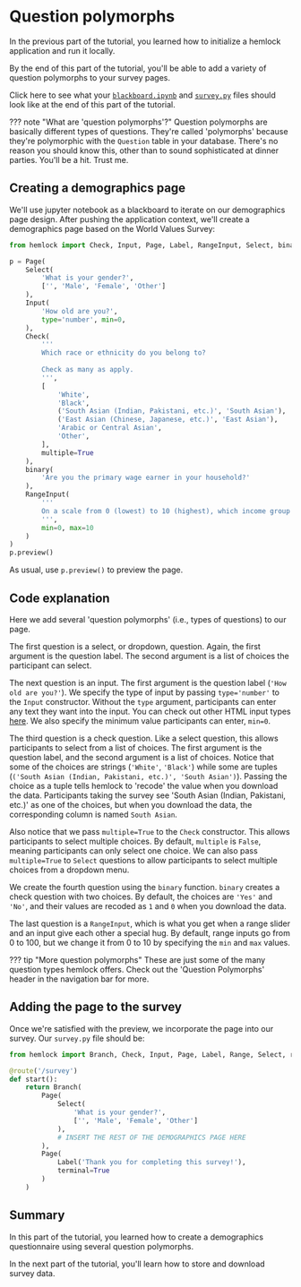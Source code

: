 # Question polymorphs

In the previous part of the tutorial, you learned how to initialize a hemlock application and run it locally.

By the end of this part of the tutorial, you'll be able to add a variety of question polymorphs to your survey pages.

Click here to see what your <a href="https://github.com/dsbowen/hemlock-tutorial/blob/v0.1/blackboard.ipynb" target="_blank">`blackboard.ipynb`</a> and <a href="https://github.com/dsbowen/hemlock-tutorial/blob/v0.1/survey.py" target="_blank">`survey.py`</a> files should look like at the end of this part of the tutorial.

??? note "What are 'question polymorphs'?"
    Question polymorphs are basically different types of questions. They're called 'polymorphs' because they're polymorphic with the `Question` table in your database. There's no reason you should know this, other than to sound sophisticated at dinner parties. You'll be a hit. Trust me.

## Creating a demographics page

We'll use jupyter notebook as a blackboard to iterate on our demographics page design. After pushing the application context, we'll create a demographics page based on the World Values Survey:

```python
from hemlock import Check, Input, Page, Label, RangeInput, Select, binary

p = Page(
    Select(
        'What is your gender?',
        ['', 'Male', 'Female', 'Other']
    ),
    Input(
        'How old are you?',
        type='number', min=0,
    ),
    Check(
        '''
        Which race or ethnicity do you belong to?
        
        Check as many as apply.
        ''',
        [
            'White',
            'Black',
            ('South Asian (Indian, Pakistani, etc.)', 'South Asian'),
            ('East Asian (Chinese, Japanese, etc.)', 'East Asian'),
            'Arabic or Central Asian',
            'Other',
        ],
        multiple=True
    ),
    binary(
        'Are you the primary wage earner in your household?'
    ),
    RangeInput(
        '''
        On a scale from 0 (lowest) to 10 (highest), which income group does your household belong to?
        ''',
        min=0, max=10
    )
)
p.preview()
```

As usual, use `p.preview()` to preview the page.

## Code explanation

Here we add several 'question polymorphs' (i.e., types of questions) to our page.

The first question is a select, or dropdown, question. Again, the first argument is the question label. The second argument is a list of choices the participant can select.

The next question is an input. The first argument is the question label (`'How old are you?'`). We specify the type of input by passing `type='number'` to the `Input` constructor. Without the `type` argument, participants can enter any text they want into the input. You can check out other HTML input types <a href="https://www.w3schools.com/html/html_form_input_types.asp" target="_blank">here</a>. We also specify the minimum value participants can enter, `min=0`.

The third question is a check question. Like a select question, this allows participants to select from a list of choices. The first argument is the question label, and the second argument is a list of choices. Notice that some of the choices are strings (`'White'`, `'Black'`) while some are tuples (`('South Asian (Indian, Pakistani, etc.)', 'South Asian')`). Passing the choice as a tuple tells hemlock to 'recode' the value when you download the data. Participants taking the survey see 'South Asian (Indian, Pakistani, etc.)' as one of the choices, but when you download the data, the corresponding column is named `South Asian`.

Also notice that we pass `multiple=True` to the `Check` constructor. This allows participants to select multiple choices. By default, `multiple` is `False`, meaning participants can only select one choice. We can also pass `multiple=True` to `Select` questions to allow participants to select multiple choices from a dropdown menu.

We create the fourth question using the `binary` function. `binary` creates a check question with two choices. By default, the choices are `'Yes'` and `'No'`, and their values are recoded as `1` and `0` when you download the data.

The last question is a `RangeInput`, which is what you get when a range slider and an input give each other a special hug. By default, range inputs go from 0 to 100, but we change it from 0 to 10 by specifying the `min` and `max` values.

??? tip "More question polymorphs"
    These are just some of the many question types hemlock offers. Check out the 'Question Polymorphs' header in the navigation bar for more.

## Adding the page to the survey

Once we're satisfied with the preview, we incorporate the page into our survey. Our `survey.py` file should be:

```python
from hemlock import Branch, Check, Input, Page, Label, Range, Select, route

@route('/survey')
def start():
    return Branch(
        Page(
            Select(
                'What is your gender?',
                ['', 'Male', 'Female', 'Other']
            ),
            # INSERT THE REST OF THE DEMOGRAPHICS PAGE HERE
        ),
        Page(
            Label('Thank you for completing this survey!'), 
            terminal=True
        )
    )
```

## Summary

In this part of the tutorial, you learned how to create a demographics questionnaire using several question polymorphs.

In the next part of the tutorial, you'll learn how to store and download survey data.